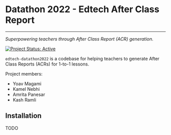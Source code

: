 # Datathon 2022 - Edtech After Class Report

<hr> 

*Superpowering teachers through After Class Report (ACR) generation.*
 <br>

[![Project Status: Active](https://www.repostatus.org/badges/latest/active.svg)](https://www.repostatus.org/#active)

`edtech-datathon2022` is a codebase for helping teachers to generate After Class Reports (ACRs) for 1-to-1 lessons.

Project members:
- Yoav Magami
- Kamel Nebhi
- Amrita Panesar
- Kash Ramli


## Installation

TODO



